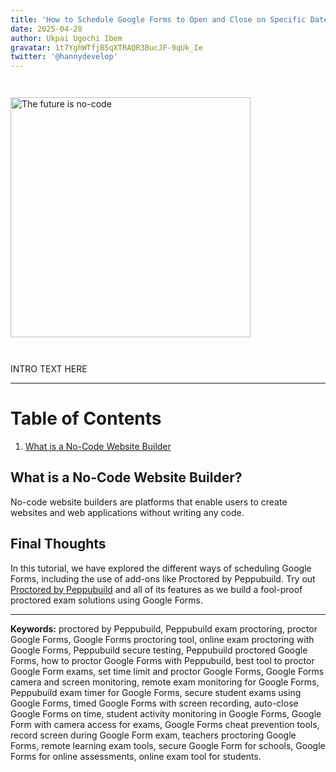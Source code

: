 ```yaml
---
title: 'How to Schedule Google Forms to Open and Close on Specific Dates'
date: 2025-04-28
author: Ukpai Ugochi Ibem
gravatar: 1t7YghWTfjB5qXTRAQR3BucJF-9qUk_Ie
twitter: '@hannydevelop'
---
```


<img src="" alt="The future is no-code"  style="width:40vw; margin:2em auto;">

INTRO TEXT HERE

---

# Table of Contents
1. [What is a No-Code Website Builder](#what-is-a-no-code-website-builder)

## What is a No-Code Website Builder?

No-code website builders are platforms that enable users to create websites and web applications without writing any code. 

## Final Thoughts
In this tutorial, we have explored the different ways of scheduling Google Forms, including the use of add-ons like Proctored by Peppubuild. Try out [Proctored by Peppubuild](https://proctored.peppubuild.com) and all of its features as we build a fool-proof proctored exam solutions using Google Forms.

---
**Keywords:** proctored by Peppubuild, Peppubuild exam proctoring, proctor Google Forms, Google Forms proctoring tool,
    online exam proctoring with Google Forms, Peppubuild secure testing, Peppubuild proctored Google Forms,
    how to proctor Google Forms with Peppubuild, best tool to proctor Google Form exams, set time limit and proctor Google Forms,
    Google Forms camera and screen monitoring, remote exam monitoring for Google Forms, Peppubuild exam timer for Google Forms,
    secure student exams using Google Forms, timed Google Forms with screen recording, auto-close Google Forms on time,
    student activity monitoring in Google Forms, Google Form with camera access for exams, Google Forms cheat prevention tools,
    record screen during Google Form exam, teachers proctoring Google Forms, remote learning exam tools,
    secure Google Form for schools, Google Forms for online assessments, online exam tool for students.